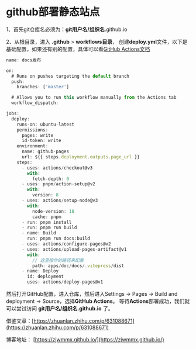 # github部署静态站点

1、首先git仓库名必须为：**git用户名/组织名**.github.io

2、从根目录，进入 **.github** > **workflows目录**， 创建**deploy.yml**文件，以下是基础配置，如果还有别的配置，具体可以看[GitHub Actions文档](https://link.zhihu.com/?target=https%3A//docs.github.com/zh/actions)

```javascript
name: docs发布

on:
  # Runs on pushes targeting the default branch
  push:
    branches: ['master']

  # Allows you to run this workflow manually from the Actions tab
  workflow_dispatch:

jobs:
  deploy:
    runs-on: ubuntu-latest
    permissions:
      pages: write
      id-token: write
    environment:
      name: github-pages
      url: ${{ steps.deployment.outputs.page_url }}
    steps:
      - uses: actions/checkout@v3
        with:
          fetch-depth: 0
      - uses: pnpm/action-setup@v2
        with:
          version: 8
      - uses: actions/setup-node@v3
        with:
          node-version: 18
          cache: pnpm
      - run: pnpm install
      - run: pnpm run build
      - name: Build
        run: pnpm run docs:build
      - uses: actions/configure-pages@v2
      - uses: actions/upload-pages-artifact@v1
        with:
          // 这里按你的路径来配置
          path: apps/doc/docs/.vitepress/dist
      - name: Deploy
        id: deployment
        uses: actions/deploy-pages@v1

```

然后打开GitHub配置，进入仓库，然后进入Settings -> Pages -> Build and deployment -> Source，选择**GitHub Actions**。
等待**Actions**部署成功，我们就可以尝试访问 **git用户名/组织名.github.io** 了。

借鉴文章：[https://zhuanlan.zhihu.com/p/631088671](https://zhuanlan.zhihu.com/p/631088671)

博客地址： [https://zjwmmx.github.io/](https://zjwmmx.github.io/)
